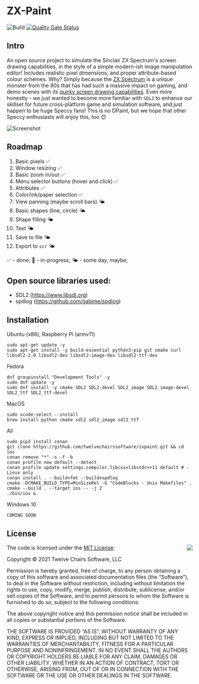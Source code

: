 # ZX-Paint

![Build](https://github.com/twelvechairssoftware/zxpaint/workflows/Build/badge.svg)
[![Quality Gate Status](https://sonarcloud.io/api/project_badges/measure?project=twelve-chairs_zxpaint&metric=alert_status)](https://sonarcloud.io/summary/new_code?id=twelve-chairs_zxpaint)

## Intro
An open source project to simulate the Sinclair ZX Spectrum's screen drawing capabilities, in the style of a simple modern-ish image manipulation editor! Includes realistic pixel dimensions, and proper attribute-based colour schemes. Why? Simply because the [ZX Spectrum](https://en.wikipedia.org/wiki/ZX_Spectrum) is a unique monster from the 80s that has had such a massive impact on gaming, and demo scenes with its [quirky screen drawing capabilities](https://en.wikipedia.org/wiki/ZX_Spectrum_graphic_modes). Even more honestly - we just wanted to become more familiar with `SDL2` to enhance our skillset for future cross-platform game and simulation software, and just happen to be huge Speccy fans! This is no DPaint, but we hope that other Speccy enthusiasts will enjoy this, too 😊

![Screenshot](https://github.com/twelvechairssoftware/zxpaint/raw/master/res/zxpaint.png)

## Roadmap
1. Basic pixels ✅
2. Window resizing ✅
3. Basic zoom in/out ✅
4. Menu selector buttons (hover and click) ✅
5. Attributes ✅
6. Color/ink/paper selection ✅
7. View panning (maybe scroll bars) 🌤️
8. Basic shapes (line, circle) 🌤️
9. Shape filling 🌤️
10. Text 🌤️
11. Save to file 🌤️
12. Export to `scr` 🌤

✅ - done; 🚧 - in-progress; 🌤️ -  some day, maybe;

## Open source libraries used:
 - SDL2 (https://www.libsdl.org)
 - spdlog (https://github.com/gabime/spdlog)

## Installation
Ubuntu (x86), Raspberry Pi (armv7l)
```shell
sudo apt-get update -y
sudo apt-get install -y build-essential python3-pip git cmake curl libsdl2-2.0 libsdl2-dev libsdl2-image-dev libsdl2-ttf-dev
```
Fedora
```shell
dnf groupinstall "Development Tools" -y
sudo dnf update -y
sudo dnf install -y cmake SDL2 SDL2-devel SDL2_image SDL2_image-devel SDL2_ttf SDL2_ttf-devel
```
MacOS
```shell
sudo xcode-select --install
brew install python cmake sdl2 sdl2_image sdl2_ttf
```

All 
```shell
sudo pip3 install conan
git clone https://github.com/twelvechairssoftware/zxpaint.git && cd ios
conan remove "*" -s -f -b
conan profile new default --detect
conan profile update settings.compiler.libcxx=libstdc++11 default # - Linux only
conan install . --build=fmt --build=spdlog
cmake -DCMAKE_BUILD_TYPE=MinSizeRel -G "CodeBlocks - Unix Makefiles" .
cmake --build . --target ios -- -j 2
./bin/ios &
```

Windows 10
```shell
COMING SOON
 ```
## License

<img align="right" src="http://opensource.org/trademarks/opensource/OSI-Approved-License-100x137.png">

The code is licensed under the [MIT License](http://opensource.org/licenses/MIT):

Copyright &copy; 2021 Twelve Chairs Software, LLC

Permission is hereby granted, free of charge, to any person obtaining a copy of this software and associated documentation files (the “Software”), to deal in the Software without restriction, including without limitation the rights to use, copy, modify, merge, publish, distribute, sublicense, and/or sell copies of the Software, and to permit persons to whom the Software is furnished to do so, subject to the following conditions:

The above copyright notice and this permission notice shall be included in all copies or substantial portions of the Software.

THE SOFTWARE IS PROVIDED “AS IS”, WITHOUT WARRANTY OF ANY KIND, EXPRESS OR IMPLIED, INCLUDING BUT NOT LIMITED TO THE WARRANTIES OF MERCHANTABILITY, FITNESS FOR A PARTICULAR PURPOSE AND NONINFRINGEMENT. IN NO EVENT SHALL THE AUTHORS OR COPYRIGHT HOLDERS BE LIABLE FOR ANY CLAIM, DAMAGES OR OTHER LIABILITY, WHETHER IN AN ACTION OF CONTRACT, TORT OR OTHERWISE, ARISING FROM, OUT OF OR IN CONNECTION WITH THE SOFTWARE OR THE USE OR OTHER DEALINGS IN THE SOFTWARE.
